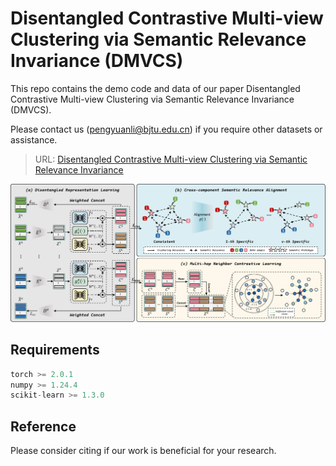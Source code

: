 # Disentangled Contrastive Multi-view Clustering via Semantic Relevance Invariance (DMVCS)
This repo contains the demo code and data of our paper Disentangled Contrastive Multi-view Clustering via Semantic Relevance Invariance (DMVCS).

Please contact us (pengyuanli@bjtu.edu.cn) if you require other datasets or assistance.

> URL: [Disentangled Contrastive Multi-view Clustering via Semantic Relevance Invariance](xx.com)
<img src="https://github.com/Lummer-Li/DMVCS/blob/main/frame.png">

## Requirements
```python
torch >= 2.0.1
numpy >= 1.24.4
scikit-learn >= 1.3.0
```

## Reference
Please consider citing if our work is beneficial for your research.
```
```
